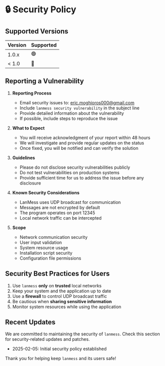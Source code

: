 # 🔒 Security Policy

## Supported Versions

| Version | Supported |
|---------|-----------|
| 1.0.x   | 🟢        |
| < 1.0   | 🔴        |

## Reporting a Vulnerability

1. **Reporting Process**
   - Email security issues to: eric.moghioros000@gmail.com
   - Include `lanmess security vulnerability` in the subject line
   - Provide detailed information about the vulnerability
   - If possible, include steps to reproduce the issue

2. **What to Expect**
   - You will receive acknowledgment of your report within 48 hours
   - We will investigate and provide regular updates on the status
   - Once fixed, you will be notified and can verify the solution

3. **Guidelines**
   - Please do not disclose security vulnerabilities publicly
   - Do not test vulnerabilities on production systems
   - Provide sufficient time for us to address the issue before any disclosure

4. **Known Security Considerations**
   - LanMess uses UDP broadcast for communication
   - Messages are not encrypted by default
   - The program operates on port 12345
   - Local network traffic can be intercepted

5. **Scope**
   - Network communication security
   - User input validation
   - System resource usage
   - Installation script security
   - Configuration file permissions

## Security Best Practices for Users

1. Use `lanmess` **only** on **trusted** local networks
2. Keep your system and the application up to date
3. Use a **firewall** to control UDP broadcast traffic
4. Be cautious when **sharing sensitive information**
5. Monitor system resources while using the application

## Recent Updates

We are committed to maintaining the security of `lanmess`. Check this section for security-related updates and patches.

- 2025-02-05: Initial security policy established

Thank you for helping keep `lanmess` and its users safe!
